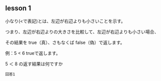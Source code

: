 lesson 1
------------------

小なり(<で表記)とは、左辺が右辺よりも小さいことを示す。

つまり、左辺が右辺よりの大きさを比較して、左辺が右辺よりも小さい場合、

その結果を true（真）、さもなくば false（偽）で返します。

例：5 < 6 trueで返します。

5 ＜ 8 の返す結果は何ですか

```
回答1
```